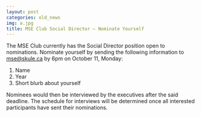 ```yaml
---
layout: post
categories: old_news
img: a.jpg
title: MSE Club Social Director – Nominate Yourself
---
```


The MSE Club currently has the Social Director position open to nominations. Nominate yourself by sending the following information to mse@skule.ca by 6pm on October 11, Monday:

1) Name  
2) Year  
3) Short blurb about yourself

Nominees would then be interviewed by the executives after the said deadline. The schedule for interviews will be determined once all interested participants have sent their nominations.

<!-- more -->
